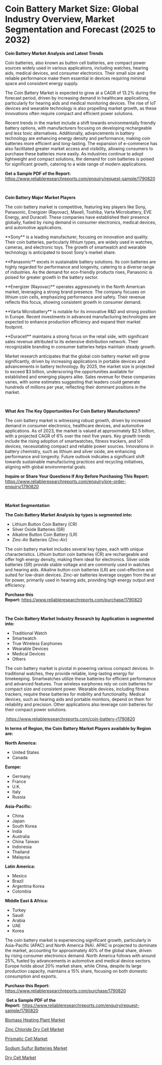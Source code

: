 <p><h1>Coin Battery Market Size: Global Industry Overview, Market Segmentation and Forecast (2025 to 2032)</h1></p><p><strong>Coin Battery Market Analysis and Latest Trends</strong></p>
<p><p>Coin batteries, also known as button cell batteries, are compact power sources widely used in various applications, including watches, hearing aids, medical devices, and consumer electronics. Their small size and reliable performance make them essential in devices requiring minimal space and consistent energy supply.</p><p>The Coin Battery Market is expected to grow at a CAGR of 13.2% during the forecast period, driven by increasing demand in healthcare applications, particularly for hearing aids and medical monitoring devices. The rise of IoT devices and wearable technology is also propelling market growth, as these innovations often require compact and efficient power solutions.</p><p>Recent trends in the market include a shift towards environmentally friendly battery options, with manufacturers focusing on developing rechargeable and less toxic alternatives. Additionally, advancements in battery technology are enhancing energy density and performance, making coin batteries more efficient and long-lasting. The expansion of e-commerce has also facilitated greater market access and visibility, allowing consumers to purchase these batteries more easily. As industries continue to adopt lightweight and compact solutions, the demand for coin batteries is poised for significant growth, catering to a wide range of modern applications.</p></p>
<p><strong>Get a Sample PDF of the Report:&nbsp;</strong> <a href="https://www.reliableresearchreports.com/enquiry/request-sample/1790820?utm_campaign=117&utm_medium=2&utm_source=Github&utm_content=ia&utm_term=13022025&utm_id=coin-battery">https://www.reliableresearchreports.com/enquiry/request-sample/1790820</a></p>
<p>&nbsp;</p>
<p><strong>Coin Battery Major Market Players</strong></p>
<p><p>The coin battery market is competitive, featuring key players like Sony, Panasonic, Energizer (Rayovac), Maxell, Toshiba, Varta Microbattery, EVE Energy, and Duracell. These companies have established their presence globally, fueled by rising demand in consumer electronics, medical devices, and automotive applications.</p><p>**Sony** is a leading manufacturer, focusing on innovation and quality. Their coin batteries, particularly lithium types, are widely used in watches, cameras, and electronic toys. The growth of smartwatch and wearable technology is anticipated to boost Sony's market share.</p><p>**Panasonic** excels in sustainable battery solutions. Its coin batteries are highly regarded for performance and longevity, catering to a diverse range of industries. As the demand for eco-friendly products rises, Panasonic is poised for greater growth in the battery sector.</p><p>**Energizer (Rayovac)** operates aggressively in the North American market, leveraging a strong brand presence. The company focuses on lithium coin cells, emphasizing performance and safety. Their revenue reflects this focus, showing consistent growth in consumer demand.</p><p>**Varta Microbattery** is notable for its innovative R&D and strong position in Europe. Recent investments in advanced manufacturing technologies are expected to enhance production efficiency and expand their market footprint.</p><p>**Duracell** maintains a strong focus on the retail side, with significant sales revenue attributed to its extensive distribution network. Their recognizable branding in consumer batteries helps maintain steady growth.</p><p>Market research anticipates that the global coin battery market will grow significantly, driven by increasing applications in portable devices and advancements in battery technology. By 2025, the market size is projected to exceed $3 billion, underscoring the opportunities available for established and emerging players alike. Sales revenue for these companies varies, with some estimates suggesting that leaders could generate hundreds of millions per year, reflecting their dominant positions in the market.</p></p>
<p>&nbsp;</p>
<p><strong>What Are The Key Opportunities For Coin Battery Manufacturers?</strong></p>
<p><p>The coin battery market is witnessing robust growth, driven by increased demand in consumer electronics, healthcare devices, and automotive applications. As of 2023, the market is valued at approximately $2.5 billion, with a projected CAGR of 6% over the next five years. Key growth trends include the rising adoption of smartwatches, fitness trackers, and IoT devices, necessitating compact and reliable power sources. Innovations in battery chemistry, such as lithium and silver oxide, are enhancing performance and longevity. Future outlook indicates a significant shift towards sustainable manufacturing practices and recycling initiatives, aligning with global environmental goals.</p></p>
<p><strong>Inquire or Share Your Questions If Any Before Purchasing This Report:</strong> <a href="https://www.reliableresearchreports.com/enquiry/pre-order-enquiry/1790820?utm_campaign=117&utm_medium=2&utm_source=Github&utm_content=ia&utm_term=13022025&utm_id=coin-battery">https://www.reliableresearchreports.com/enquiry/pre-order-enquiry/1790820</a></p>
<p>&nbsp;</p>
<p><strong>Market Segmentation</strong></p>
<p><strong>The Coin Battery Market Analysis by types is segmented into:</strong></p>
<p><ul><li>Lithium Button Coin Battery (CR)</li><li>Silver Oxide Batteries (SR)</li><li>Alkaline Button Coin Battery (LR)</li><li>Zinc-Air Batteries (Zinc-Air)</li></ul></p>
<p><p>The coin battery market includes several key types, each with unique characteristics. Lithium button coin batteries (CR) are rechargeable and offer high energy density, making them ideal for electronics. Silver oxide batteries (SR) provide stable voltage and are commonly used in watches and hearing aids. Alkaline button coin batteries (LR) are cost-effective and suited for low-drain devices. Zinc-air batteries leverage oxygen from the air for power, primarily used in hearing aids, providing high energy output and efficiency.</p></p>
<p><strong>Purchase this Report:&nbsp;</strong><a href="https://www.reliableresearchreports.com/purchase/1790820?utm_campaign=117&utm_medium=2&utm_source=Github&utm_content=ia&utm_term=13022025&utm_id=coin-battery">https://www.reliableresearchreports.com/purchase/1790820</a></p>
<p>&nbsp;</p>
<p><strong>The Coin Battery Market Industry Research by Application is segmented into:</strong></p>
<p><ul><li>Traditional Watch</li><li>Smartwatch</li><li>True Wireless Earphones</li><li>Wearable Devices</li><li>Medical Devices</li><li>Others</li></ul></p>
<p><p>The coin battery market is pivotal in powering various compact devices. In traditional watches, they provide reliable, long-lasting energy for timekeeping. Smartwatches utilize these batteries for efficient performance and advanced features. True wireless earphones rely on coin batteries for compact size and consistent power. Wearable devices, including fitness trackers, require these batteries for mobility and functionality. Medical devices, such as hearing aids and portable monitors, depend on them for reliability and precision. Other applications also leverage coin batteries for their compact power solutions.</p></p>
<p><a href="https://www.reliableresearchreports.com/coin-battery-r1790820?utm_campaign=117&utm_medium=2&utm_source=Github&utm_content=ia&utm_term=13022025&utm_id=coin-battery">&nbsp;https://www.reliableresearchreports.com/coin-battery-r1790820</a></p>
<p><strong>In terms of Region, the Coin Battery Market Players available by Region are:</strong></p>
<p>
    <p> <strong> North America: </strong>
        <ul>
            <li>United States</li>
            <li>Canada</li>
        </ul>
        </p> 
    <p> <strong> Europe: </strong>
        <ul>
            <li>Germany</li>
            <li>France</li>
            <li>U.K.</li>
            <li>Italy</li>
            <li>Russia</li>
        </ul>
        </p> 
    <p> <strong> Asia-Pacific: </strong>
        <ul>
            <li>China</li>
            <li>Japan</li>
            <li>South Korea</li>
            <li>India</li>
            <li>Australia</li>
            <li>China Taiwan</li>
            <li>Indonesia</li>
            <li>Thailand</li>
            <li>Malaysia</li>
        </ul>
        </p> 
    <p> <strong> Latin America: </strong>
        <ul>
            <li>Mexico</li>
            <li>Brazil</li>
            <li>Argentina Korea</li>
            <li>Colombia</li>
        </ul>
        </p> 
    <p> <strong> Middle East & Africa: </strong>
        <ul>
            <li>Turkey</li>
            <li>Saudi</li>
            <li>Arabia</li>
            <li>UAE</li>
            <li>Korea</li>
        </ul>
    </p>
    </p>
<p><p>The coin battery market is experiencing significant growth, particularly in Asia-Pacific (APAC) and North America (NA). APAC is projected to dominate the market, accounting for approximately 40% of the global share, driven by rising consumer electronics demand. North America follows with around 25%, fueled by advancements in automotive and medical device sectors. Europe holds about 20% market share, while China, despite its large production capacity, maintains a 15% share, focusing on both domestic consumption and exports.</p></p>
<p><strong>Purchase this Report: </strong><a href="https://www.reliableresearchreports.com/purchase/1790820?utm_campaign=117&utm_medium=2&utm_source=Github&utm_content=ia&utm_term=13022025&utm_id=coin-battery">https://www.reliableresearchreports.com/purchase/1790820</a></p>
<p>&nbsp;<strong>Get a Sample PDF of the Report:&nbsp;&nbsp;</strong><a href="https://www.reliableresearchreports.com/enquiry/request-sample/1790820?utm_campaign=117&utm_medium=2&utm_source=Github&utm_content=ia&utm_term=13022025&utm_id=coin-battery">https://www.reliableresearchreports.com/enquiry/request-sample/1790820</a></p>
<p><strong></strong></p>
<p><p><a href="https://github.com/memorirummy/Market-Research-Report-List-1/blob/main/biomass-heating-plant-market.md?utm_campaign=117&utm_medium=2&utm_source=Github&utm_content=ia&utm_term=13022025&utm_id=coin-battery">Biomass Heating Plant Market</a></p><p><a href="https://github.com/aksayvoogdt/Market-Research-Report-List-1/blob/main/zinc-chloride-dry-cell-market.md?utm_campaign=117&utm_medium=2&utm_source=Github&utm_content=ia&utm_term=13022025&utm_id=coin-battery">Zinc Chloride Dry Cell Market</a></p><p><a href="https://github.com/phumlaaijem/Market-Research-Report-List-1/blob/main/prismatic-cell-market.md?utm_campaign=117&utm_medium=2&utm_source=Github&utm_content=ia&utm_term=13022025&utm_id=coin-battery">Prismatic Cell Market</a></p><p><a href="https://github.com/alasmyayock/Market-Research-Report-List-1/blob/main/sodium-sulfur-batteries-market.md?utm_campaign=117&utm_medium=2&utm_source=Github&utm_content=ia&utm_term=13022025&utm_id=coin-battery">Sodium Sulfur Batteries Market</a></p><p><a href="https://github.com/eusoffyhanty/Market-Research-Report-List-1/blob/main/dry-cell-market.md?utm_campaign=117&utm_medium=2&utm_source=Github&utm_content=ia&utm_term=13022025&utm_id=coin-battery">Dry Cell Market</a></p></p>